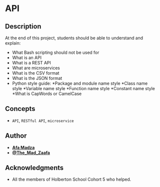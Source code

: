 # API

## Description
At the end of this project, students should be able to understand and explain:

* What Bash scripting should not be used for
* What is an API
* What is a REST API
* What are microservices
* What is the CSV format
* What is the JSON format
* Python style guide:
  *Package and module name style
  *Class name style
  *Variable name style
  *Function name style
  *Constant name style
  *What is CapWords or CamelCase

## Concepts
* ``API``, ``RESTful API``, ``microservice``

## Author

* [**Afa Madza**](https://github.com/AfaMadza)
* [**@The_Mad_Zaafa**](https://twitter.com/The_Mad_Zaafa)

## Acknowledgments
* All the members of Holberton School Cohort 5 who helped.